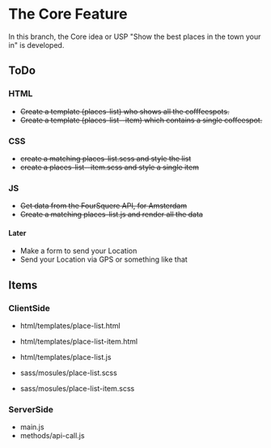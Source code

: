 # The Core Feature
In this branch, the Core idea or USP "Show the best places in the town your in" is developed.

## ToDo
### HTML
* ~~Create a template (places-list) who shows all the cofffeespots.~~
* ~~Create a template (places-list--item) which contains a single coffeespot.~~

### CSS
* ~~create a matching places-list.scss and style the list~~
* ~~create a places-list--item.scss and style a single item~~

### JS
* ~~Get data from the FourSquere API, for Amsterdam~~
* ~~Create a matching places-list.js and render all the data~~

#### Later
* Make a form to send your Location
* Send your Location via GPS or something like that



## Items
### ClientSide
* html/templates/place-list.html
* html/templates/place-list-item.html
* html/templates/place-list.js

* sass/mosules/place-list.scss
* sass/mosules/place-list-item.scss

### ServerSide
* main.js
* methods/api-call.js